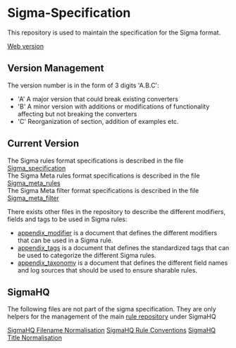 # Sigma-Specification

This repository is used to maintain the specification for the Sigma format.

[Web version](https://sigmahq.github.io/sigma-specification/)

## Version Management

The version number is in the form of 3 digits 'A.B.C':

- 'A' A major version that could break existing converters
- 'B' A minor version with additions or modifications of functionality affecting but not breaking the converters
- 'C' Reorganization of section, addition of examples etc.

## Current Version

The Sigma rules format specifications is described in the file [Sigma_specification](Sigma_specification.md)  
The Sigma Meta rules format specifications is described in the file [Sigma_meta_rules](Sigma_meta_rules.md)  
The Sigma Meta filter format specifications is described in the file [Sigma_meta_filter](Sigma_meta_filter.md)  

There exists other files in the repository to describe the different modifiers, fields and tags to be used in Sigma rules:

- [appendix_modifier](appendix/appendix_modifer.md) is a document that defines the different modifiers that can be used in a Sigma rule. 
- [appendix_tags](appendix/appendix_tags.md) is a document that defines the standardized tags that can be used to categorize the different Sigma rules.
- [appendix_taxonomy](appendix/appendix_taxonomy.md) is a document that defines the different field names and log sources that should be used to ensure sharable rules.

## SigmaHQ

The following files are not part of the sigma specification. 
They are only helpers for the management of the main [rule repository](https://github.com/SigmaHQ/sigma/tree/master/rules) under SigmaHQ

[SigmaHQ Filename Normalisation](/sigmahq/Sigmahq_filename_rule.md)
[SigmaHQ Rule Conventions](/sigmahq/sigmahq_conventions.md)
[SigmaHQ Title Normalisation](/sigmahq/sigmahq_title_rule.md)
